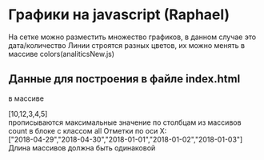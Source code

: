 # Графики на javascript (Raphael)
На сетке можно разместить множество графиков, в данном случае это дата/количество
Линии строятся разных цветов, их можно менять в массиве colors(analiticsNew.js)
## Данные для построения в файле index.html
в массиве <div class="max">[10,12,3,4,5]</div> прописываются максимальные значение по столбцам 
из массивов count в блоке с классом all
Отметки по оси X: <div class="labels">["2018-04-29","2018-04-30","2018-01-01","2018-01-02","2018-01-03"]</div>
Длина массивов должна быть одинаковой
